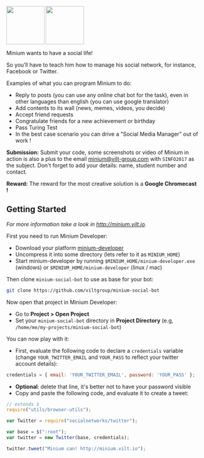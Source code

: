 <a href="url"><img src="https://viltgroup.github.io/assets/images/minium_logo.png" align="left" height="100" ></a>
<a href="url"><img src="https://www.sinfo.org/static/logo.png" height="100" ></a>

Minium wants to have a social life!

So you’ll have to teach him how to manage his social network, for instance, Facebook or Twitter.

Examples of what you can program Minium to do:

 * Reply to posts (you can use any online chat bot for the task), even in other languages than english (you can use google translator)
 * Add contents to its wall (news, memes, videos, you decide)
 * Accept friend requests
 * Congratulate friends for a new achievement or birthday
 * Pass Turing Test
 * In the best case scenario you can drive a "Social Media Manager" out of work !

**Submission:** Submit your code, some screenshots or video of Minium in action is also a plus to the email minium@vilt-group.com with `SINFO2017` as the subject. Don't forget to add your details: name, student number and contact.

**Reward:** The reward for the most creative solution is a **Google Chromecast !**

## Getting Started

*For more information take a look in http://minium.vilt.io.*

First you need to run Minium Developer:

 * Download your platform [minium-developer](https://github.com/viltgroup/minium-developer/releases)
 * Uncompress it into some directory (lets refer to it as `MINIUM_HOME`)
 * Start minium-developer by running `$MINIUM_HOME/minium-developer.exe` (windows) or `$MINIUM_HOME/minium-developer` (linux / mac)

Then clone `minium-social-bot` to use as base for your bot:

```bash
git clone https://github.com/viltgroup/minium-social-bot
```

Now open that project in Minium Developer:

* Go to **Project > Open Project**
* Set your `minium-social-bot` directory in **Project Directory** (e.g, `/home/me/my-projects/minium-social-bot`)

You can now play with it:

* First, evaluate the following code to declare a `credentials` variable (change `YOUR_TWITTER_EMAIL` and `YOUR_PASS` to reflect your twitter account details):

```javascript
credentials = { email: 'YOUR_TWITTER_EMAIL', password: 'YOUR_PASS' };
```

* **Optional**: delete that line, it's better not to have your password visible
* Copy and paste the following code, and evaluate it to create a tweet:

```javascript
// extends $
require("utils/browser-utils");

var Twitter = require("socialnetworks/twitter");

var base = $(":root");
var twitter = new Twitter(base, credentials);

twitter.tweet("Minium can! http://minium.vilt.io");
```

